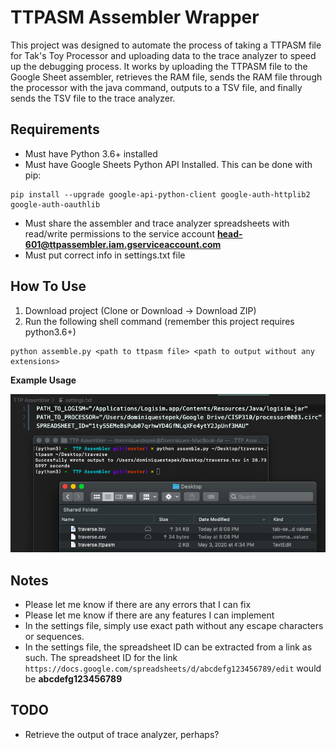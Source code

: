 # TTPASM Assembler Wrapper

This project was designed to automate the process of taking a TTPASM file for Tak's Toy Processor and uploading data to the trace analyzer to speed up the debugging process. It works by uploading the TTPASM file to the Google Sheet assembler, retrieves the RAM file, sends the RAM file through the processor with the java command, outputs to a TSV file, and finally sends the TSV file to the trace analyzer.

## Requirements
* Must have Python 3.6+ installed
* Must have Google Sheets Python API Installed. This can be done with pip:
```
pip install --upgrade google-api-python-client google-auth-httplib2 google-auth-oauthlib
```
* Must share the assembler and trace analyzer spreadsheets with read/write permissions to the service account
  **head-601@ttpassembler.iam.gserviceaccount.com**
* Must put correct info in settings.txt file

## How To Use
1. Download project (Clone or Download -> Download ZIP)
2. Run the following shell command (remember this project requires python3.6+)
```
python assemble.py <path to ttpasm file> <path to output without any extensions>
```

**Example Usage**

![example](https://github.com/domstepek/TTPASM-CL-Assembler/blob/master/assets/example.png?raw=true)

## Notes
- Please let me know if there are any errors that I can fix
- Please let me know if there are any features I can implement
- In the settings file, simply use exact path without any escape characters or sequences.
- In the settings file, the spreadsheet ID can be extracted from a link as such. The spreadsheet ID for the link `https://docs.google.com/spreadsheets/d/abcdefg123456789/edit` would be **abcdefg123456789**

## TODO
- Retrieve the output of trace analyzer, perhaps?
